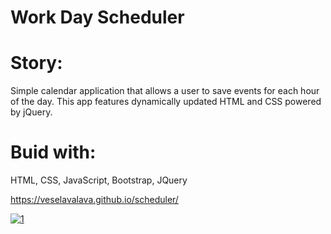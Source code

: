 # Work Day Scheduler 

# Story:
Simple calendar application that allows a user to save events for each hour of the day. This app features dynamically updated HTML and CSS powered by jQuery.

# Buid with:
HTML, CSS, JavaScript, Bootstrap, JQuery 

https://veselavalava.github.io/scheduler/


<a href='https://postimg.cc/qhkCTTrW' target='_blank'><img src='https://i.postimg.cc/qhkCTTrW/1.png' border='0' alt='1'/></a>

